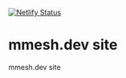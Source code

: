 [![Netlify Status](https://api.netlify.com/api/v1/badges/5fd388eb-639d-4feb-a950-8c0e90a2af29/deploy-status)](https://app.netlify.com/sites/mmesh-dev/deploys)

# mmesh.dev site

mmesh.dev site
